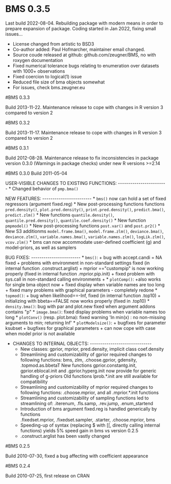 # BMS 0.3.5

Last build 2022-08-04. Rebuilding package with modern means in order to prepare expansion of package.
Coding started in Jan 2022, fixing small issues...
* License changed from artistic to BSD3
* Co-author added: Paul Hofmarcher, maintainer email changed.
* Source coude released at github: github.com/zeugner/BMS, no with roxygen documentation
* Fixed numerical tolerance bugs relating to enumeration over datasets with 1000+ observations
* Fixed coercion to logical(1) issue
* Reduced file size of bma objects somewhat
* For issues, check bms.zeugner.eu

#BMS 0.3.3

Build 2013-11-22. Maintenance release to cope with changes in R version 3 compared to version 2


#BMS 0.3.2

Build 2013-11-17. Maintenance release to cope with changes in R version 3 compared to version 2

#BMS 0.3.1 

Build 2012-08-28. Maintenance release to fix inconsistencies in package version 0.3.0 (Warnings in package checks) under new R versions >=2.14


#BMS 0.3.0 
Build 2011-05-04

USER-VISIBLE CHANGES TO EXISTING FUNCTIONS: ------------------------
    * Changed behavior of `pmp.bma()` 
    
NEW FEATURES: ------------------------
    * `bms()` now can hold a set of fixed regressors (argument fixed.reg)
    * New post-processing functions functions `pred.density()`, `plot.pred.density()`, `print.pred.density()`, `predict.bma()`, `predict.zlm()`
    * New functions `quantile.density()`, `quantile.pred.density()`, `quantile.coef.density()`
    * New function `pmpmodel()`
    * New post-processing functions `post.var()` and `post.pr2()` 
    * New S3 additionms `model.frame.bma()`, `model.frame.zlm()`, `deviance.bma()`, `deviance.zlm()`, `variable.names.bma()`, `variable.names.zlm()`, `logLik.zlm()`, `vcov.zlm()`
    * bms can now accommodate user-defined coefficient (g) and model-priors, as well as samplers
    
BUG FIXES: ------------------------
    * `bms()`:  + bug with accept.candi = NA fixed
            + problems with environment in non-standard settings fixed (in internal function .construct.arglist)
            + mprior =="custompip" is now working properly (fixed in internal function .mprior.pip.init)
            + fixed problem with sys.call in non-standard calling environments
            + 
    * `plotComp()`: +also works for single bma object now
            + fixed display when variable names are too long
            + fixed many problems with graphical parameters - completely redone
    * `topmod()`: + bug when likelihood==-Inf, fixed (in internal function .top10)
            + initializing with bbeta==FALSE now works properly (fixed in .top10)
    * `density.bma()`: bug with par and plot.new fixed when argument addons contains "p"
    * `image.bma()`: fixed display problems when variable names too long
    * `plotConv()` (resp. plot.bma): fixed warning 'In min(x) : no non-missing arguments to min; returning Inf'
    * `plotModelsize()`: + bugfixes for parameter ksubset
            + bugfixes for graphical parameters
            + can now cope with case when model prior is not available

* CHANGES TO INTERNAL OBJECTS: ------------------------------
    * New classes: gprior, mprior, pred.density, implicit class coef.density
    * Streamlining and customizability of gprior required changes to following functions:
        bms, zlm, .choose.gprior, gdensity, .topmod.as.bbetaT
        New functions gprior.constantg.init, gprior.eblocal.init and .gprior.hyperg.init now provide for generic handling of g-priors
        Old functions lprob.*.init are still available for compatibility
    * Streamlining and customizability of mprior required changes to following functions:
        .choose.mprior, and all .mprior.*.init functions
    * Streamlining and customizability of sampling functions led to streamlining of:
        .iterenum, .fls.samp, .rev.jump, .enum_startend
    * Introduction of bms argument fixed.reg is handled generically by functions    
        .fixedset.mprior, .fixedset.sampler, .starter, .choose.mprior, bms
    * Speeding-up of syntax (replacing $ with [[, directly calling internal functions) yields 5% speed gain in bms vs version 0.2.5
    * .construct.arglist has been vastly changed



#BMS 0.2.5 

Build 2010-07-30, fixed a bug affecting with coefficient appearance 

#BMS 0.2.4

Build 2010-07-25, first release on CRAN